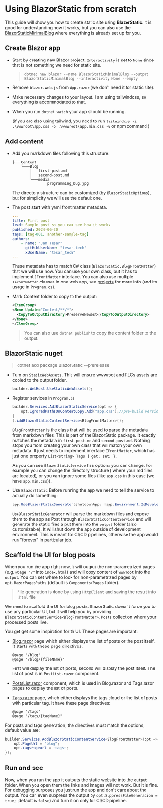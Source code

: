 # Using BlazorStatic from scratch

This guide will show you how to create static site using **BlazorStatic**. It is good for understanding how it works,
but you can also use the [BlazorStaticMinimalBlog](https://github.com/tesar-tech/BlazorStaticMinimalBlog) where
everything is already set up for you.

## Create Blazor app

- Start by creating new Blazor project. `Interactivity` is set to `None` since that is not something we need for static
  site.

  > `dotnet new blazor --name BlazorStaticMinimalBlog --output BlazorStaticMinimalBlog --interactivity None --empty`


- Remove `blazor.web.js` from `App.razor` (we don't need it for static site).

- Make necessary changes to your layout. I am using tailwindcss, so everything is accommodated to that.

- When you run `dotnet watch` your app should be running.

  (if you are also using tailwind, you need to run `tailwindcss -i .\wwwroot\app.css -o .\wwwroot\app.min.css -w` or npm
  command )

## Add content

- Add you markdown files following this structure:

  ```
  ├───Content
      └───Blog
          │   first-post.md
          │   second-post.md
          └───media
                  programming_bug.jpg
  ```
  The directory structure can be customized (by `BlazorStaticOptions`), but for simplicity we will use the default one.

- The post start with yaml front matter metadata.

  ```yaml
  ---
  title: First post
  lead: Sample post so you can see how it works
  published: 2024-06-20
  tags: [tag-001, another-sample-tag]
  authors:
      - name: "Jan Tesař"
        gitHubUserName: "tesar-tech"
        xUserName: "tesar_tech"
  ---
  ```

  These metadata has to match C# class (`BlazorStatic.BlogFrontMatter`) that we will use now.
  You can use your own class, but it has to implement `IFrontMatter` interface.
  You can also use multiple `IFrontMatter` classes in one web app, see [projects](projects) for more info (and its usage
  in `Program.cs`).

- Mark Content folder to copy to the output:

    ```xml
    <ItemGroup>
    <None Update="Content/**/*">
      <CopyToOutputDirectory>PreserveNewest</CopyToOutputDirectory>
    </None>
   </ItemGroup>
    ```

  > You can also use `dotnet publish` to copy the content folder to the output.

## BlazorStatic nuget

> dotnet add package BlazorStatic --prerelease

- Turn on `StaticWebAssets`. This will ensure wwwroot and RLCs assets are copied to the output folder.
  ```csharp
  builder.WebHost.UseStaticWebAssets();
  ```
- Register services in `Program.cs`

  ```csharp
  builder.Services.AddBlazorStaticService(opt => {
      opt.IgnoredPathsOnContentCopy.Add("app.css");//pre-build version for tailwind
  }
  ).AddBlazorStaticContentService<BlogFrontMatter>();
  ```

  `BlogFrontMatter` is the class that will be used to parse the metadata from markdown files. This is part of the
  BlazorStatic package. It exactly matches the metadata in `first-post.md` and `second-post.md`. Nothing stops you from
  creating your own class that will match your own metadata. It just needs to implement interface `IFrontMatter`, which
  has just one property `List<string> Tags { get; set; }`.

  As you can see `BlazorStaticService` has options you can change. For example you can change the directory structure (
  where your md files are located), or you can ignore some files (like `app.css` in this case (we have `app.min.css`)).

- Use `BlazorStatic`
  Before running the app we need to tell the service to actually do something:

  ```csharp
  app.UseBlazorStaticGenerator(shutdownApp: !app.Environment.IsDevelopment());
  ```

  `UseBlazorStaticGenerator` will parse the markdown files and expose them to the app as Post<BlogFrontMatter> through
  `BlazorStaticContentService` and
  will generate the static files a put them into the `output` folder (also customizable). It will shut down the app
  outside of development environment. This is meant for CI/CD pipelines, otherwise the app would run "forever" in
  particular job.

## Scaffold the UI for blog posts

When you run the app right now, it will output the non-parametrized pages (e.g. `@page "/"` into `index.html`) and will
copy content of `wwwroot` into the `output`. You can set where to look for non-parametrized pages by
`opt.RazorPagesPaths` (default is `Components/Pages` folder).

> File generation is done by using `HttpClient` and saving the result into `.html` file.

We need to scaffold the UI for blog posts. BlazorStatic doesn't force you to use any particular UI, but it will help you
by providing `BlazorStaticContentService<BlogFrontMatter>.Posts` collection where your processed posts live.

You get get some inspiration for th UI. These pages are important:

- [Blog.razor](https://github.com/tesar-tech/BlazorStaticMinimalBlog/blob/master/Components/Pages/Blog.razor) page which
  either displays the list of posts or the post itself. It starts with these page directives:

  ```razor
  @page "/blog"
  @page "/blog/{fileName}"
  ```

  First will display the list of posts, second will display the post itself. The list of post is in `PostList.razor`
  component.
- [PostsList.razor](https://github.com/tesar-tech/BlazorStaticMinimalBlog/blob/master/Components/PostsList.razor)
  component, which is used in Blog.razor and Tags.razor pages to display the list of posts.
- [Tags.razor](https://github.com/tesar-tech/BlazorStaticMinimalBlog/blob/master/Components/Pages/Tags.razor) page,
  which either displays the tags cloud or the list of posts with particular tag. It have these page directives:

  ```razor
  @page "/tags"
  @page "/tags/{tagName}"
  ```

For posts and tags generation, the directives must match the options, default value are:

  ```csharp
  builder.Services.AddBlazorStaticContentService<BlogFrontMatter>(opt => {
      opt.PageUrl = "blog";
      opt.TagsPageUrl = "tags";
  });
  ```

## Run and see

Now, when you run the app it outputs the static website into the `output` folder. When you open them the links and
images will not work. But it is fine. For debugging purposes you just run the app and don't care about the output. You
can even suppress the output by `opt.SuppressFileGeneration = true;` (default is `false`) and turn it on only for CI/CD
pipeline.
